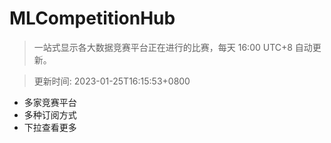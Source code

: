 # MLCompetitionHub

> 一站式显示各大数据竞赛平台正在进行的比赛，每天 16:00 UTC+8 自动更新。
  
> 更新时间: 2023-01-25T16:15:53+0800 

* 多家竞赛平台
* 多种订阅方式
* 下拉查看更多